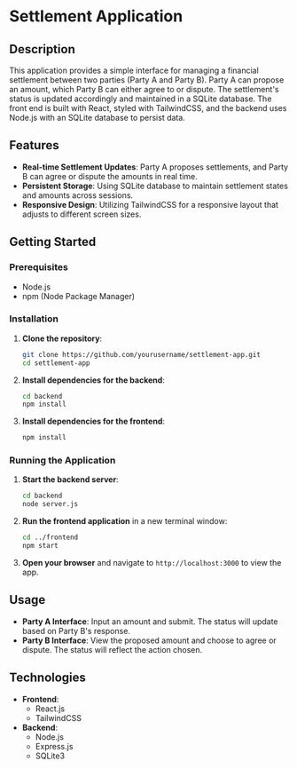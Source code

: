 
# Settlement Application

## Description

This application provides a simple interface for managing a financial settlement between two parties (Party A and Party B). Party A can propose an amount, which Party B can either agree to or dispute. The settlement's status is updated accordingly and maintained in a SQLite database. The front end is built with React, styled with TailwindCSS, and the backend uses Node.js with an SQLite database to persist data.

## Features

- **Real-time Settlement Updates**: Party A proposes settlements, and Party B can agree or dispute the amounts in real time.
- **Persistent Storage**: Using SQLite database to maintain settlement states and amounts across sessions.
- **Responsive Design**: Utilizing TailwindCSS for a responsive layout that adjusts to different screen sizes.

## Getting Started

### Prerequisites

- Node.js
- npm (Node Package Manager)

### Installation

1. **Clone the repository**:
   ```bash
   git clone https://github.com/yourusername/settlement-app.git
   cd settlement-app
   ```

2. **Install dependencies for the backend**:
   ```bash
   cd backend
   npm install
   ```

3. **Install dependencies for the frontend**:
   ```bash
   npm install
   ```

### Running the Application

1. **Start the backend server**:
   ```bash
   cd backend
   node server.js
   ```

2. **Run the frontend application** in a new terminal window:
   ```bash
   cd ../frontend
   npm start
   ```

3. **Open your browser** and navigate to `http://localhost:3000` to view the app.

## Usage

- **Party A Interface**: Input an amount and submit. The status will update based on Party B's response.
- **Party B Interface**: View the proposed amount and choose to agree or dispute. The status will reflect the action chosen.

## Technologies

- **Frontend**:
  - React.js
  - TailwindCSS
- **Backend**:
  - Node.js
  - Express.js
  - SQLite3
